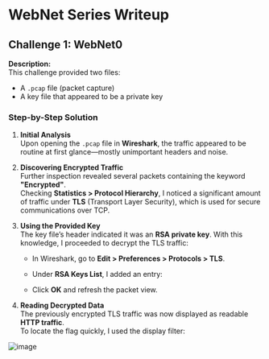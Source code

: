 # WebNet Series Writeup

## Challenge 1: WebNet0

**Description:**  
This challenge provided two files:
- A `.pcap` file (packet capture)
- A key file that appeared to be a private key

### Step-by-Step Solution

1. **Initial Analysis**  
   Upon opening the `.pcap` file in **Wireshark**, the traffic appeared to be routine at first glance—mostly unimportant headers and noise.

2. **Discovering Encrypted Traffic**  
   Further inspection revealed several packets containing the keyword **"Encrypted"**.  
   Checking **Statistics > Protocol Hierarchy**, I noticed a significant amount of traffic under **TLS** (Transport Layer Security), which is used for secure communications over TCP.

3. **Using the Provided Key**  
   The key file’s header indicated it was an **RSA private key**. With this knowledge, I proceeded to decrypt the TLS traffic:
   - In Wireshark, go to **Edit > Preferences > Protocols > TLS**.
   - Under **RSA Keys List**, I added an entry:
    
   - Click **OK** and refresh the packet view.

4. **Reading Decrypted Data**  
   The previously encrypted TLS traffic was now displayed as readable **HTTP traffic**.  
   To locate the flag quickly, I used the display filter:

![image](https://github.com/user-attachments/assets/d88bc1ff-9fb0-4bb3-a079-5196b6153257)
